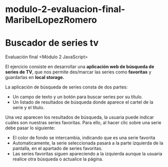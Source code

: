 
# modulo-2-evaluacion-final-MaribelLopezRomero

# Buscador de series tv
Evaluación final <Módulo 2 JavaScript>

El ejercicio consiste en desarrollar una **aplicación web de búsqueda de series de TV**, que nos permite des/marcar las series como **favoritas** y guardarlas en **local storage.**

La aplicación de búsqueda de series consta de dos partes:

- Un campo de texto y un botón para buscar series por su título.
- Un listado de resultados de búsqueda donde aparece el cartel de la serie y el título.

Una vez aparecen los resultados de búsqueda, la usuaria puede indicar cuáles son nuestras series favoritas. Para ello, al hacer clic sobre una serie debe pasar lo siguiente:

- El color de fondo se intercambia, indicando que es una serie favorita
- Automaticamente, la serie seleccionada pasará a la parte izquierda de la pantalla, en el apartado de series favoritas.
- Las series favoritas siguen apareciendo a la izquierda aunque la usuaria realice otra búsqueda o actualice la página.
